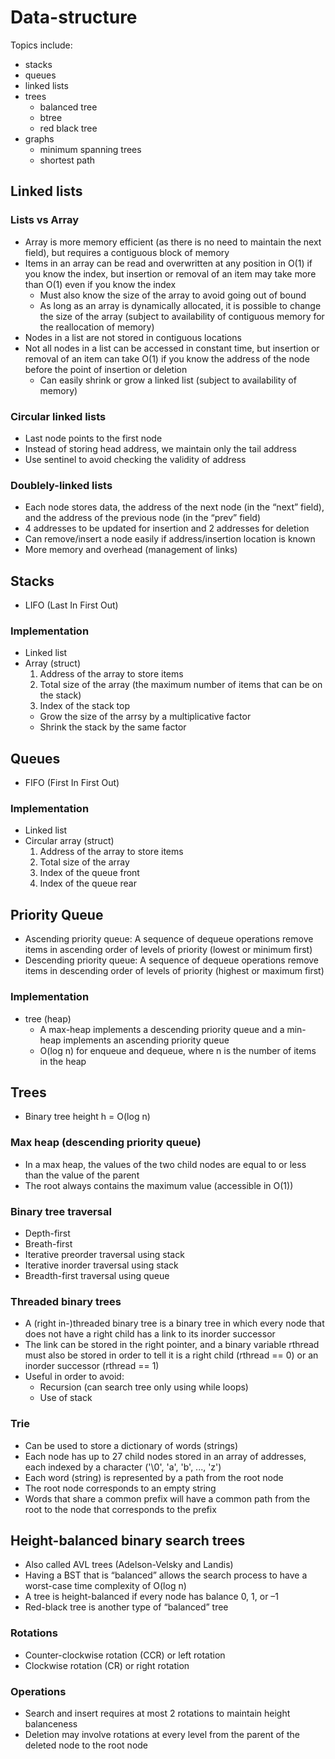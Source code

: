 # Data-structure

Topics include:

- stacks
- queues
- linked lists
- trees
    - balanced tree
    - btree
    - red black tree
- graphs
    - minimum spanning trees
    - shortest path

## Linked lists

### Lists vs Array

- Array is more memory efficient (as there is no need to maintain the next field), but requires a contiguous block of memory
- Items in an array can be read and overwritten at any position in O(1) if you know the index, but insertion or removal of an item may take more than O(1) even if you know the index
    - Must also know the size of the array to avoid going out of bound
    - As long as an array is dynamically allocated, it is possible to change the size of the array (subject to availability of contiguous memory for the reallocation of memory)
- Nodes in a list are not stored in contiguous locations
- Not all nodes in a list can be accessed in constant time, but insertion or removal of an item can take O(1) if you know the address of the node before the point of insertion or deletion
    - Can easily shrink or grow a linked list (subject to availability of memory)

### Circular linked lists

- Last node points to the first node
- Instead of storing head address, we maintain only the tail address
- Use sentinel to avoid checking the validity of address

### Doublely-linked lists

- Each node stores data, the address of the next node (in the “next” field), and the address of the previous node (in 
the “prev” field)
- 4 addresses to be updated for insertion and 2 addresses 
for deletion
- Can remove/insert a node easily if address/insertion location is known
- More memory and overhead (management of links)

## Stacks

- LIFO (Last In First Out)

### Implementation

- Linked list
- Array (struct)
    1. Address of the array to store items
    2. Total size of the array (the maximum number of items that can be on the stack)
    3. Index of the stack top
    - Grow the size of the arrsy by a multiplicative factor
    - Shrink the stack by the same factor

## Queues

- FIFO (First In First Out)

### Implementation

- Linked list
- Circular array (struct)
    1. Address of the array to store items
    2. Total size of the array
    3. Index of the queue front
    4. Index of the queue rear

## Priority Queue

- Ascending priority queue: A sequence of dequeue operations remove items in ascending order of levels of priority (lowest or minimum first)
- Descending priority queue: A sequence of dequeue operations remove items in descending order of levels of priority (highest or maximum first)

### Implementation

- tree (heap)
    - A max-heap implements a descending priority queue and a min-heap implements an ascending priority queue
    - O(log n) for enqueue and dequeue, where n is the number of items in the heap

## Trees

- Binary tree height h = O(log n)

### Max heap (descending priority queue)

- In a max heap, the values of the two child nodes are equal to or less than the value of the parent
- The root always contains the maximum value (accessible in O(1))

### Binary tree traversal

- Depth-first
- Breath-first
- Iterative preorder traversal using stack
- Iterative inorder traversal using stack
- Breadth-first traversal using queue

### Threaded binary trees

- A (right in-)threaded binary tree is a binary tree in which every node that does not have a right child has a link to its inorder successor
- The link can be stored in the right pointer, and a binary variable rthread must also be stored in order to tell it is a right child (rthread == 0) or an inorder successor (rthread == 1)
- Useful in order to avoid:
    - Recursion (can search tree only using while loops)
    - Use of stack

### Trie

- Can be used to store a dictionary of words (strings)
- Each node has up to 27 child nodes stored in an array of addresses, each indexed by a character ('\0', 'a', 'b', ..., 'z') 
- Each word (string) is represented by a path from the root node 
- The root node corresponds to an empty string
- Words that share a common prefix will have a common path from the root to the node that corresponds to the prefix

## Height-balanced binary search trees

- Also called AVL trees (Adelson-Velsky and Landis)
- Having a BST that is “balanced” allows the search process to have a worst-case time complexity of O(log n)
- A tree is height-balanced if every node has balance 0, 1, or –1
- Red-black tree is another type of “balanced” tree

### Rotations

- Counter-clockwise rotation (CCR) or left rotation
- Clockwise rotation (CR) or right rotation

### Operations

- Search and insert requires at most 2 rotations to maintain height balanceness
- Deletion may involve rotations at every level from the parent of the deleted node to the root node

